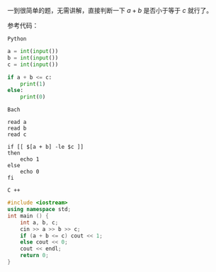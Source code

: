 一到很简单的题，无需讲解，直接判断一下 $a + b$ 是否小于等于 $c$ 就行了。

参考代码：

$\texttt{Python}$

```python
a = int(input())
b = int(input())
c = int(input())

if a + b <= c:
    print(1)
else:
    print(0)
```

$\texttt{Bach}$

```
read a
read b
read c

if [[ $[a + b] -le $c ]]
then
	echo 1
else
	echo 0
fi
```

$\texttt{C ++}$

```cpp
#include <iostream>
using namespace std;
int main () {
    int a, b, c;
    cin >> a >> b >> c;
    if (a + b <= c) cout << 1;
    else cout << 0;
    cout << endl;
    return 0;
}
```